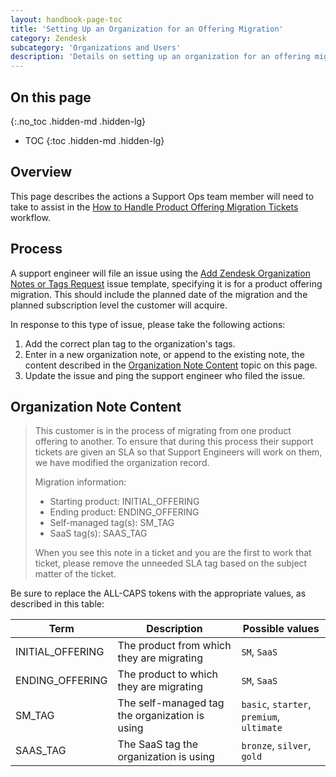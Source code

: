 ```yaml
---
layout: handbook-page-toc
title: 'Setting Up an Organization for an Offering Migration'
category: Zendesk
subcategory: 'Organizations and Users'
description: 'Details on setting up an organization for an offering migration'
---
```


## On this page
{:.no_toc .hidden-md .hidden-lg}

- TOC
{:toc .hidden-md .hidden-lg}

## Overview

This page describes the actions a Support Ops team member will need to take
to assist in the
[How to Handle Product Offering Migration Tickets](../../workflows/handling_offer_migration_tickets.html)
workflow.

## Process

A support engineer will file an issue using the 
[Add Zendesk Organization Notes or Tags Request](https://gitlab.com/gitlab-com/support/support-ops/support-ops-project/-/issues/new?issuable_template=Add%20Zendesk%20Organization%20Notes%20or%20Tags%20Request)
issue template, specifying it is for a product offering migration. This should
include the planned date of the migration and the planned subscription level
the customer will acquire.

In response to this type of issue, please take the following actions:

1. Add the correct plan tag to the organization's tags.
1. Enter in a new organization note, or append to the existing note, the content
   described in the [Organization Note Content](#organization-note-content)
   topic on this page.
1. Update the issue and ping the support engineer who filed the issue.

## Organization Note Content

> This customer is in the process of migrating from one product offering to
> another. To ensure that during this process their support tickets are given
> an SLA so that Support Engineers will work on them, we have modified the
> organization record.
> 
> Migration information:
> 
> * Starting product: INITIAL_OFFERING
> * Ending product: ENDING_OFFERING
> * Self-managed tag(s): SM_TAG
> * SaaS tag(s): SAAS_TAG
>
> When you see this note in a ticket and you are the first to work that ticket,
> please remove the unneeded SLA tag based on the subject matter of the ticket.

Be sure to replace the ALL-CAPS tokens with the appropriate values, as
described in this table:

| Term | Description | Possible values |
|---|---|---|
| INITIAL_OFFERING | The product from which they are migrating | `SM`, `SaaS` | |
| ENDING_OFFERING | The product to which they are migrating | `SM`, `SaaS` |
| SM_TAG | The self-managed tag the organization is using | `basic`, `starter`, `premium`, `ultimate` |
| SAAS_TAG | The SaaS tag the organization is using | `bronze`, `silver`, `gold` |
